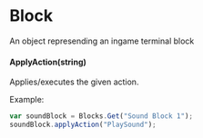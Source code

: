 # Block

An object represending an ingame terminal block

#### ApplyAction(string)

Applies/executes the given action.

Example:
```javascript
var soundBlock = Blocks.Get("Sound Block 1");
soundBlock.applyAction("PlaySound");
```
